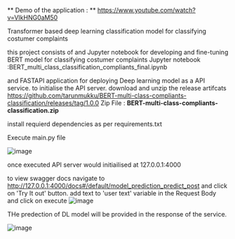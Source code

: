 **
Demo of the application : **
https://www.youtube.com/watch?v=VIkHNG0aM50


Transformer based deep learning classification model for classifying costumer complaints

this project consists of and Jupyter notebook for developing and fine-tuning BERT model for classifying costumer complaints 
Jupyter notebook :BERT_multi_class_classification_compliants_final.ipynb

and FASTAPI application for deploying Deep learning model as a API service.
to initialise the API server. download and unzip the release artifcats https://github.com/tarunmukku/BERT-multi-class-compliants-classification/releases/tag/1.0.0
Zip File : **BERT-multi-class-compliants-classification.zip**

install requierd dependencies as per requirements.txt

Execute main.py file 

![image](https://user-images.githubusercontent.com/55400054/166152191-d3f0592c-a56f-41d6-9808-73020ecda706.png)


once executed API server would initiailised at 127.0.0.1:4000

to view swagger docs navigate to http://127.0.0.1:4000/docs#/default/model_prediction_predict_post and click on 'Try It out' button.
add text to 'user text' variable in the Request Body and click on execute
![image](https://user-images.githubusercontent.com/55400054/166152998-db7cae12-48ea-4060-8954-47e6f259c04c.png)

THe predection of DL model will be provided in the response of the service.



![image](https://user-images.githubusercontent.com/55400054/166153157-c8b86b7d-e708-41b5-ab62-5bc035fbb838.png)
